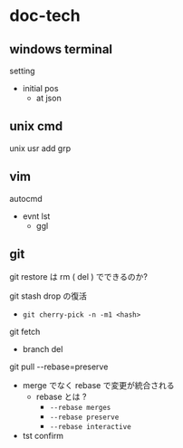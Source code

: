 
# doc-tech


## windows terminal

setting
- initial pos
  - at json


## unix cmd

unix usr add grp


## vim

autocmd
- evnt lst
  - ggl


## git

git restore は rm ( del ) でできるのか?

git stash drop の復活
- `git cherry-pick -n -m1 <hash>`


git fetch
- branch del


git pull --rebase=preserve
- merge でなく rebase で変更が統合される
  - rebase とは ?
    - `--rebase merges`
    - `--rebase preserve`
    - `--rebase interactive`
- tst confirm



